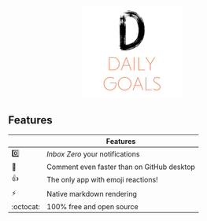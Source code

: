 
<p align="center"> <img src="https://github.com/Chavan27/CSC690/blob/master/Screenshot%202019-07-15%20at%209.16.27%20PM.png" width="40%">

## Features

 |         | Features  |
----------|-----------------
:zero: | _Inbox Zero_ your notifications
:pencil: | Comment even faster than on GitHub desktop
:thumbsup: | The only app with emoji reactions!
:zap: | Native markdown rendering
:octocat: | 100% free and open source

